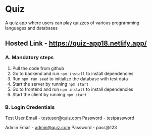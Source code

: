 # Quiz

A quiz app where users can play quizzes of various programming languages and databases

## Hosted Link - https://quiz-app18.netlify.app/

### A. Mandatory steps

1. Pull the code from github
2. Go to backend and run `npm install` to install dependencies
3. Run `npm run seed` to initialize the database with test data
4. Start the server by running `npm start`
5. Go to frontend and run `npm install` to install dependencies
6. Start the client by running `npm start`

### B. Login Credentials

Test User
Email - testuser@quiz.com
Password - testpassword

Admin
Email - admin@quiz.com
Password - pass@123
